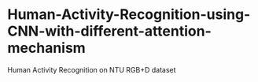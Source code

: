 # Human-Activity-Recognition-using-CNN-with-different-attention-mechanism
Human Activity Recognition on NTU RGB+D dataset
